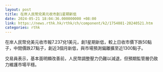 ```yaml
---
layout: post
title: 在岸人民幣兌美元收市創1星期新低
date: 2024-05-21 18:04:36.000000000 +08:00
link: https://news.rthk.hk/rthk/ch/component/k2/1754081-20240521.htm
categories: rthk
---
```


在岸人民幣兌美元收市報7.237兌1美元，創1星期新低，較上日收市價下跌50點子，中間價跌27點子，創近3個月新低，與市場預測偏離擴至近1300點子。

交易員表示，基本面明顯改善前，人民幣調整壓力仍難以減退，但預期監管層仍致力維護市場平穩。
